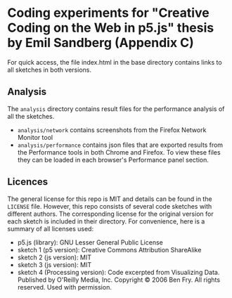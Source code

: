 # Coding experiments for "Creative Coding on the Web in p5.js" thesis by Emil Sandberg (Appendix C)

For quick access, the file index.html in the base directory contains links to all sketches in both versions.

## Analysis

The `analysis` directory contains result files for the performance analysis of all the sketches.
- `analysis/network` contains screenshots from the Firefox Network Monitor tool
- `analysis/performance` contains json files that are exported results from the Performance tools in both Chrome and Firefox. To view these files they can be loaded in each browser's Performance panel section.


## Licences

The general license for this repo is MIT and details can be found in the `LICENSE` file. However, this repo consists of several code sketches with different authors. The corresponding license for the original version for each sketch is included in their directory. For convenience, here is a summary of all licenses used:

- p5.js (library): GNU Lesser General Public License
- sketch 1 (p5 version): Creative Commons Attribution ShareAlike
- sketch 2 (js version): MIT
- sketch 3 (js version): MIT
- sketch 4 (Processing version): Code excerpted from Visualizing Data. Published by O'Reilly Media, Inc. Copyright © 2006 Ben Fry. All rights reserved. Used with permission.